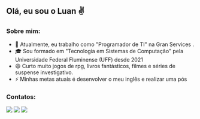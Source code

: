  <h2>Olá, eu sou o Luan ✌️</h2>
 
<h3>Sobre mim:</h3>
<ul>
   <li> 🚢 Atualmente, eu trabalho como "Programador de TI" na Gran Services .</li>
   <li> 🎓 Sou formado em "Tecnologia em Sistemas de Computação" pela Universidade Federal Fluminense (UFF) desde 2021</li>
   <li> 😄 Curto muito jogos de rpg, livros fantásticos, filmes e séries de suspense investigativo.</li>
   <li> ⚡ Minhas metas atuais é desenvolver o meu inglês e realizar uma pós</li>
</ul>
<h3>Contatos:</h3>
<div>
<!-- <a href="https://www.youtube.com/seu-canal-youtube-aqui" target="_blank"><img src="https://img.shields.io/badge/YouTube-FF0000?style=for-the-badge&logo=youtube&logoColor=white" target="_blank"></a> -->
<a href="https://instagram.com/luanss___" target="_blank"><img src="https://img.shields.io/badge/-Instagram-%23E4405F?style=for-the-badge&logo=instagram&logoColor=white" target="_blank"></a>
<a href = "mailto:luanss@id.uff.br"><img src="https://img.shields.io/badge/Gmail-D14836?style=for-the-badge&logo=gmail&logoColor=white" target="_blank"></a>
<a href="https://www.linkedin.com/in/luansantosx7" target="_blank"><img src="https://img.shields.io/badge/-LinkedIn-%230077B5?style=for-the-badge&logo=linkedin&logoColor=white" target="_blank"></a>   
</div>



